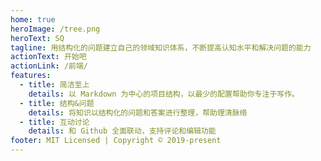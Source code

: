 ```yaml
---
home: true
heroImage: /tree.png
heroText: SQ
tagline: 用结构化的问题建立自己的领域知识体系，不断提高认知水平和解决问题的能力
actionText: 开始吧
actionLink: /前端/
features:
  - title: 简洁至上
    details: 以 Markdown 为中心的项目结构，以最少的配置帮助你专注于写作。
  - title: 结构&问题
    details: 将知识以结构化的问题和答案进行整理，帮助理清脉络
  - title: 互动讨论
    details: 和 Github 全面联动，支持评论和编辑功能
footer: MIT Licensed | Copyright © 2019-present
---
```

